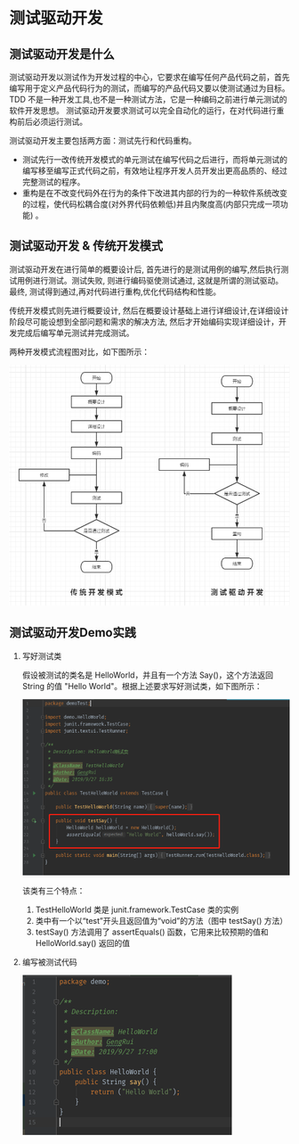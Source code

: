 # 测试驱动开发

## 测试驱动开发是什么

测试驱动开发以测试作为开发过程的中心，它要求在编写任何产品代码之前，首先编写用于定义产品代码行为的测试，而编写的产品代码又要以使测试通过为目标。
TDD 不是一种开发工具,也不是一种测试方法，它是一种编码之前进行单元测试的软件开发思想。
测试驱动开发要求测试可以完全自动化的运行，在对代码进行重构前后必须运行测试。

测试驱动开发主要包括两方面：测试先行和代码重构。
- 测试先行一改传统开发模式的单元测试在编写代码之后进行，而将单元测试的编写移至编写正式代码之前，有效地让程序开发人员开发出更高品质的、经过完整测试的程序。
- 重构是在不改变代码外在行为的条件下改进其内部的行为的一种软件系统改变的过程，使代码松耦合度(对外界代码依赖低)并且内聚度高(内部只完成一项功能) 。

## 测试驱动开发 & 传统开发模式

测试驱动开发在进行简单的概要设计后, 首先进行的是测试用例的编写,然后执行测试用例进行测试。测试失败, 则进行编码驱使测试通过, 这就是所谓的测试驱动。最终, 测试得到通过,再对代码进行重构,优化代码结构和性能。

传统开发模式则先进行概要设计, 然后在概要设计基础上进行详细设计,在详细设计阶段尽可能设想到全部问题和需求的解决方法, 然后才开始编码实现详细设计，开发完成后编写单元测试并完成测试。

两种开发模式流程图对比，如下图所示：

![对比流程图](https://github.com/GengRui01/Picture/blob/master/TestDrivenDevelopment/difference.png)

## 测试驱动开发Demo实践

1. 写好测试类

    假设被测试的类名是 HelloWorld，并且有一个方法 Say()，这个方法返回 String 的值 "Hello World"。根据上述要求写好测试类，如下图所示：

    ![HelloWorld测试类](https://github.com/GengRui01/Picture/blob/master/TestDrivenDevelopment/demoTest.png)

    该类有三个特点：
    
    1. TestHelloWorld 类是 junit.framework.TestCase 类的实例
    2. 类中有一个以“test”开头且返回值为“void”的方法（图中 testSay() 方法）
    3. testSay() 方法调用了 assertEquals() 函数，它用来比较预期的值和 HelloWorld.say() 返回的值

2. 编写被测试代码

    ![HelloWorld类](https://github.com/GengRui01/Picture/blob/master/TestDrivenDevelopment/demo.png)




